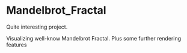# Mandelbrot_Fractal

Quite interesting project.

Visualizing well-know Mandelbrot Fractal. Plus some further rendering features
